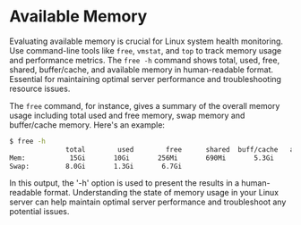 # Available Memory

Evaluating available memory is crucial for Linux system health monitoring. Use command-line tools like `free`, `vmstat`, and `top` to track memory usage and performance metrics. The `free -h` command shows total, used, free, shared, buffer/cache, and available memory in human-readable format. Essential for maintaining optimal server performance and troubleshooting resource issues.

The `free` command, for instance, gives a summary of the overall memory usage including total used and free memory, swap memory and buffer/cache memory. Here's an example:

```bash
$ free -h
              total        used        free      shared  buff/cache   available
Mem:           15Gi       10Gi       256Mi       690Mi       5.3Gi       4.2Gi
Swap:         8.0Gi       1.3Gi       6.7Gi
```

In this output, the '-h' option is used to present the results in a human-readable format. Understanding the state of memory usage in your Linux server can help maintain optimal server performance and troubleshoot any potential issues.
